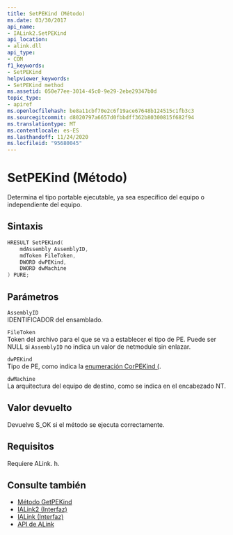 ```yaml
---
title: SetPEKind (Método)
ms.date: 03/30/2017
api_name:
- IALink2.SetPEKind
api_location:
- alink.dll
api_type:
- COM
f1_keywords:
- SetPEKind
helpviewer_keywords:
- SetPEKind method
ms.assetid: 050e77ee-3014-45c0-9e29-2ebe29347b0d
topic_type:
- apiref
ms.openlocfilehash: be8a11cbf70e2c6f19ace67648b124515c1fb3c3
ms.sourcegitcommit: d8020797a6657d0fbbdff362b80300815f682f94
ms.translationtype: MT
ms.contentlocale: es-ES
ms.lasthandoff: 11/24/2020
ms.locfileid: "95680045"
---
```

# <a name="setpekind-method"></a>SetPEKind (Método)

Determina el tipo portable ejecutable, ya sea específico del equipo o independiente del equipo.  
  
## <a name="syntax"></a>Sintaxis  
  
```cpp  
HRESULT SetPEKind(  
    mdAssembly AssemblyID,  
    mdToken FileToken,  
    DWORD dwPEKind,  
    DWORD dwMachine  
) PURE;
```  
  
## <a name="parameters"></a>Parámetros  

 `AssemblyID`  
 IDENTIFICADOR del ensamblado.  
  
 `FileToken`  
 Token del archivo para el que se va a establecer el tipo de PE. Puede ser NULL si `AssemblyID` no indica un valor de netmodule sin enlazar.  
  
 `dwPEKind`  
 Tipo de PE, como indica la [enumeración CorPEKind (](../metadata/corpekind-enumeration.md).  
  
 `dwMachine`  
 La arquitectura del equipo de destino, como se indica en el encabezado NT.  
  
## <a name="return-value"></a>Valor devuelto  

 Devuelve S_OK si el método se ejecuta correctamente.  
  
## <a name="requirements"></a>Requisitos  

 Requiere ALink. h.  
  
## <a name="see-also"></a>Consulte también

- [Método GetPEKind](../metadata/imetadataimport2-getpekind-method.md)
- [IALink2 (Interfaz)](ialink2-interface.md)
- [IALink (Interfaz)](ialink-interface.md)
- [API de ALink](index.md)
